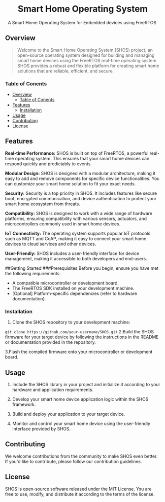 <br />
<div align="center">
  <h1 align="center">Smart Home Operating System</h1>

  <p align="center">
    A Smart Home Operating System for Embedded devices using FreeRTOS.
  </p>
</div>

## Overview

> Welcome to the Smart Home Operating System (SHOS) project, an open-source operating system designed for building and managing smart home devices using the FreeRTOS real-time operating system. SHOS provides a robust and flexible platform for creating smart home solutions that are reliable, efficient, and secure.

### Table of Conents
- [Overview](#overview)
  - [Table of Conents](#table-of-conents)
- [Features](#features)
  - [Installation](#installation)
- [Usage](#usage)
- [Contributing](#contributing)
- [License](#license)

## Features
**Real-time Performance:** SHOS is built on top of FreeRTOS, a powerful real-time operating system. This ensures that your smart home devices can respond quickly and predictably to events.

**Modular Design:** SHOS is designed with a modular architecture, making it easy to add and remove components for specific device functionalities. You can customize your smart home solution to fit your exact needs.

**Security:** Security is a top priority in SHOS. It includes features like secure boot, encrypted communication, and device authentication to protect your smart home ecosystem from threats.

**Compatibility:** SHOS is designed to work with a wide range of hardware platforms, ensuring compatibility with various sensors, actuators, and microcontrollers commonly used in smart home devices.

**IoT Connectivity:** The operating system supports popular IoT protocols such as MQTT and CoAP, making it easy to connect your smart home devices to cloud services and other devices.

**User-Friendly:** SHOS includes a user-friendly interface for device management, making it accessible to both developers and end-users.

##Getting Started
###Prerequisites
Before you begin, ensure you have met the following requirements:

- A compatible microcontroller or development board.
- The FreeRTOS SDK installed on your development machine.
- [Optional] Platform-specific dependencies (refer to hardware documentation).
### Installation
1. Clone the SHOS repository to your development machine:

```git clone https://github.com/your-username/SHOS.git```
2.Build the SHOS firmware for your target device by following the instructions in the README or documentation provided in the repository.

3.Flash the compiled firmware onto your microcontroller or development board.

## Usage
1. Include the SHOS library in your project and initialize it according to your hardware and application requirements.

2. Develop your smart home device application logic within the SHOS framework.

3. Build and deploy your application to your target device.

4. Monitor and control your smart home device using the user-friendly interface provided by SHOS.

## Contributing
We welcome contributions from the community to make SHOS even better. If you'd like to contribute, please follow our contribution guidelines.

## License
SHOS is open-source software released under the MIT License. You are free to use, modify, and distribute it according to the terms of the license.

